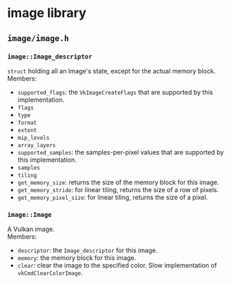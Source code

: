 # image library

## `image/image.h`

### `image::Image_descriptor`
`struct` holding all an Image's state, except for the actual memory block.  
Members:
- `supported_flags`: the `VkImageCreateFlags` that are supported by this implementation.
- `flags`
- `type`
- `format`
- `extent`
- `mip_levels`
- `array_layers`
- `supported_samples`: the samples-per-pixel values that are supported by this implementation.
- `samples`
- `tiling`
- `get_memory_size`: returns the size of the memory block for this image.
- `get_memory_stride`: for linear tiling, returns the size of a row of pixels.
- `get_memory_pixel_size`: for linear tiling, returns the size of a pixel.

### `image::Image`
A Vulkan image.  
Members:
- `descriptor`: the `Image_descriptor` for this image.
- `memory`: the memory block for this image.
- `clear`: clear the image to the specified color. Slow implementation of `vkCmdClearColorImage`.
